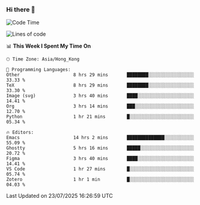 ### Hi there 👋

<!--
**nicehiro/nicehiro** is a ✨ _special_ ✨ repository because its `README.md` (this file) appears on your GitHub profile.

Here are some ideas to get you started:

- 🔭 I’m currently working on ...
- 🌱 I’m currently learning ...
- 👯 I’m looking to collaborate on ...
- 🤔 I’m looking for help with ...
- 💬 Ask me about ...
- 📫 How to reach me: ...
- 😄 Pronouns: ...
- ⚡ Fun fact: ...
-->

<!--START_SECTION:waka-->
![Code Time](http://img.shields.io/badge/Code%20Time-833%20hrs%208%20mins-blue)

![Lines of code](https://img.shields.io/badge/From%20Hello%20World%20I%27ve%20Written-1.7%20million%20lines%20of%20code-blue)

📊 **This Week I Spent My Time On** 

```text
🕑︎ Time Zone: Asia/Hong_Kong

💬 Programming Languages: 
Other                    8 hrs 29 mins       ████████░░░░░░░░░░░░░░░░░   33.33 % 
TeX                      8 hrs 29 mins       ████████░░░░░░░░░░░░░░░░░   33.30 % 
Image (svg)              3 hrs 40 mins       ████░░░░░░░░░░░░░░░░░░░░░   14.41 % 
Org                      3 hrs 14 mins       ███░░░░░░░░░░░░░░░░░░░░░░   12.70 % 
Python                   1 hr 21 mins        █░░░░░░░░░░░░░░░░░░░░░░░░   05.34 % 

🔥 Editors: 
Emacs                    14 hrs 2 mins       ██████████████░░░░░░░░░░░   55.09 % 
Ghostty                  5 hrs 16 mins       █████░░░░░░░░░░░░░░░░░░░░   20.72 % 
Figma                    3 hrs 40 mins       ████░░░░░░░░░░░░░░░░░░░░░   14.41 % 
VS Code                  1 hr 27 mins        █░░░░░░░░░░░░░░░░░░░░░░░░   05.74 % 
Zotero                   1 hr 1 min          █░░░░░░░░░░░░░░░░░░░░░░░░   04.03 % 
```


 Last Updated on 23/07/2025 16:26:59 UTC
<!--END_SECTION:waka-->
